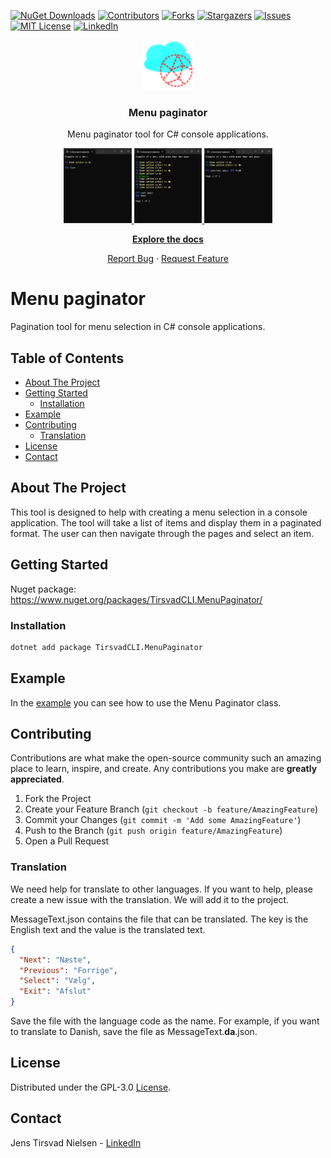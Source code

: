 ﻿[![NuGet Downloads][nuget-shield]][nuget-url]
[![Contributors][contributors-shield]][contributors-url]
[![Forks][forks-shield]][forks-url]
[![Stargazers][stars-shield]][stars-url]
[![Issues][issues-shield]][issues-url]
[![MIT License][license-shield]][license-url]
[![LinkedIn][linkedin-shield]][linkedin-url]

<div align="center">
    <a href="https://github.com/TirsvadCLI/Dotnet.Tool.MenuPaginator">
        <img src="./logo/logo.png" alt="Logo" width="80" height="80">
    </a>
    <h3 align="center">Menu paginator</h3>
    <p>Menu paginator tool for C# console applications.</p>
    <!-- PROJECT SCREENSHOTS -->
        <a href="https://github.com/TirsvadCLI/Dotnet.Tool.MenuPaginator/blob/master/images/Screenshot1.png">
            <img src="./images/Screenshot1.png" alt="The game" height="120">
        </a>
        <a href="https://github.com/TirsvadCLI/Dotnet.Tool.MenuPaginator/blob/master/images/Screenshot2.png">
            <img src="./images/Screenshot2.png" alt="The game" height="120">
        </a>
        <a href="https://github.com/TirsvadCLI/Dotnet.Tool.MenuPaginator/blob/master/images/Screenshot3.png">
            <img src="./images/Screenshot3.png" alt="The game" height="120">
        </a>    
    <br />
    <p><a href="https://github.com/TirsvadCLI/Dotnet.Tool.MenuPaginator"><strong>Explore the docs</strong></a></p>
    <a href="https://github.com/TirsvadCLI/Dotnet.Tool.MenuPaginator/issues/new?labels=bug&template=bug-report---.md">Report Bug</a>
    ·
    <a href="https://github.com/TirsvadCLI/Dotnet.Tool.MenuPaginator/issues/new?labels=enhancement&template=feature-request---.md">Request Feature</a>
</div>

# Menu paginator
Pagination tool for menu selection in C# console applications.

## Table of Contents

- [About The Project](#about-the-project)
- [Getting Started](#getting-started)
  - [Installation](#installation)
- [Example](#example)
- [Contributing](#contributing)
    - [Translation](#translation)
- [License](#license)
- [Contact](#contact)

## About The Project
This tool is designed to help with creating a menu selection in a console application. The tool will take a list of items and display them in a paginated format. The user can then navigate through the pages and select an item.

## Getting Started

Nuget package: https://www.nuget.org/packages/TirsvadCLI.MenuPaginator/

### Installation

```sh
dotnet add package TirsvadCLI.MenuPaginator
```

## Example
In the [example](https://github.com/TirsvadCLI/Dotnet.Tool.MenuPaginator/blob/main/src/Example/Example.cs) you can see how to use the Menu Paginator class.

## Contributing

Contributions are what make the open-source community such an amazing place to learn, inspire, and create. Any contributions you make are **greatly appreciated**.

1. Fork the Project
2. Create your Feature Branch (`git checkout -b feature/AmazingFeature`)
3. Commit your Changes (`git commit -m 'Add some AmazingFeature'`)
4. Push to the Branch (`git push origin feature/AmazingFeature`)
5. Open a Pull Request

### Translation

We need help for translate to other languages. If you want to help, please create a new issue with the translation. We will add it to the project.

MessageText.json contains the file that can be translated. The key is the English text and the value is the translated text.

```json
{
  "Next": "Næste",
  "Previous": "Forrige",
  "Select": "Vælg",
  "Exit": "Afslut"
}
```

Save the file with the language code as the name. For example, if you want to translate to Danish, save the file as MessageText.**da**.json.

## License

Distributed under the GPL-3.0 [License][license-url].

## Contact

Jens Tirsvad Nielsen - [LinkedIn][linkedin-url]

<!-- MARKDOWN LINKS & IMAGES -->
[contributors-shield]: https://img.shields.io/github/contributors/TirsvadCLI/Dotnet.Tool.MenuPaginator?style=for-the-badge
[contributors-url]: https://github.com/TirsvadCLI/Dotnet.Tool.MenuPaginator/graphs/contributors
[forks-shield]: https://img.shields.io/github/forks/TirsvadCLI/Dotnet.Tool.MenuPaginator?style=for-the-badge
[forks-url]: https://github.com/TirsvadCLI/Dotnet.Tool.MenuPaginator/network/members
[stars-shield]: https://img.shields.io/github/stars/TirsvadCLI/Dotnet.Tool.MenuPaginator?style=for-the-badge
[stars-url]: https://github.com/TirsvadCLI/Dotnet.Tool.MenuPaginator/stargazers
[issues-shield]: https://img.shields.io/github/issues/TirsvadCLI/Dotnet.Tool.MenuPaginator?style=for-the-badge
[issues-url]: https://github.com/TirsvadCLI/Dotnet.Tool.MenuPaginator/issues
[license-shield]: https://img.shields.io/github/license/TirsvadCLI/Dotnet.Tool.MenuPaginator?style=for-the-badge
[license-url]: https://github.com/TirsvadCLI/Dotnet.Tool.MenuPaginator/blob/master/LICENSE
[linkedin-shield]: https://img.shields.io/badge/-LinkedIn-black.svg?style=for-the-badge&logo=linkedin&colorB=555
[linkedin-url]: https://www.linkedin.com/in/jens-tirsvad-nielsen-13b795b9/
[nuget-shield]: https://img.shields.io/nuget/dt/TirsvadCLI.MenuPaginator?style=for-the-badge
[nuget-url]: https://www.nuget.org/packages/TirsvadCLI.MenuPaginator/
